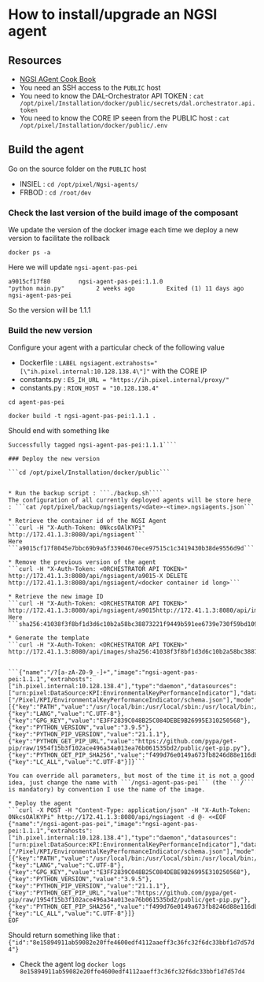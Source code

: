 # How to install/upgrade an NGSI agent

## Resources
* [NGSI AGent Cook Book](https://docs-hub-dal.readthedocs.io/en/latest/ngsiagent_cookbook/)
* You need an SSH access to the  ```PUBLIC``` host
* You need to know the DAL-Orchestrator API TOKEN : ```cat /opt/pixel/Installation/docker/public/secrets/dal.orchestrator.api.token```
* You need to know the CORE IP seeen from the PUBLIC host : ```cat /opt/pixel/Installation/docker/public/.env```

## Build the agent

Go on the source folder on the ```PUBLIC``` host
* INSIEL : ```cd /opt/pixel/Ngsi-agents/```
* FRBOD : ```cd /root/dev```

### Check the last version of the build image of the composant

We update the version of the docker image each time we deploy a new version to facilitate the rollback

```docker ps -a```

Here we will update ```ngsi-agent-pas-pei```

```a9015cf17f80        ngsi-agent-pas-pei:1.1.0                        "python main.py"         2 weeks ago         Exited (1) 11 days ago                                                                                       ngsi-agent-pas-pei```

So the version will be 1.1.1

### Build the new version

Configure your agent with a particular check of the following value
* Dockerfile : ```LABEL ngsiagent.extrahosts="[\"ih.pixel.internal:10.128.138.4\"]"``` with the CORE IP 
* constants.py : ```ES_IH_URL = "https://ih.pixel.internal/proxy/"```
* constants.py : ```RION_HOST = "10.128.138.4"```

```cd agent-pas-pei```

```docker build -t ngsi-agent-pas-pei:1.1.1 .```

Should end with something like
```Successfully built 41038f3f8bf1
Successfully tagged ngsi-agent-pas-pei:1.1.1````

### Deploy the new version

```cd /opt/pixel/Installation/docker/public```


* Run the backup script : ```./backup.sh````
The configuration of all currently deployed agents will be store here : ```cat /opt/pixel/backup/ngsiagents/<date>-<time>.ngsiagents.json```

* Retrieve the container id of the NGSI Agent
```curl -H "X-Auth-Token: 0NkcsOAlKYPi" http://172.41.1.3:8080/api/ngsiagent```
Here ```a9015cf17f8045e7bbc69b9a5f33904670ece97515c1c3419430b38de9556d9d```

* Remove the previous version of the agent
```curl -H "X-Auth-Token: <ORCHESTRATOR API TOKEN>" http://172.41.1.3:8080/api/ngsiagent/a9015-X DELETE http://172.41.1.3:8080/api/ngsiagent/<docker container id long>```

* Retrieve the new image ID
```curl -H "X-Auth-Token: <ORCHESTRATOR API TOKEN>" http://172.41.1.3:8080/api/ngsiagent/a9015http://172.41.1.3:8080/api/images```
Here ```sha256:41038f3f8bf1d3d6c10b2a58bc38873221f9449b591ee6739e730f59bd1090b2```

* Generate the template
```curl -H "X-Auth-Token: <ORCHESTRATOR API TOKEN>" http://172.41.1.3:8080/api/images/sha256:41038f3f8bf1d3d6c10b2a58bc38873221f9449b591ee6739e730f59bd1090b2/template```


```{"name":"/?[a-zA-Z0-9_-]+","image":"ngsi-agent-pas-pei:1.1.1","extrahosts":["ih.pixel.internal:10.128.138.4"],"type":"daemon","datasources":["urn:pixel:DataSource:KPI:EnvironmentalKeyPerformanceIndicator"],"datamodels":["/Pixel/KPI/EnvironmentalKeyPerformanceIndicator/schema.json"],"mode":"insert","environment":[{"key":"PATH","value":"/usr/local/bin:/usr/local/sbin:/usr/local/bin:/usr/sbin:/usr/bin:/sbin:/bin"},{"key":"LANG","value":"C.UTF-8"},{"key":"GPG_KEY","value":"E3FF2839C048B25C084DEBE9B26995E310250568"},{"key":"PYTHON_VERSION","value":"3.9.5"},{"key":"PYTHON_PIP_VERSION","value":"21.1.1"},{"key":"PYTHON_GET_PIP_URL","value":"https://github.com/pypa/get-pip/raw/1954f15b3f102ace496a34a013ea76b061535bd2/public/get-pip.py"},{"key":"PYTHON_GET_PIP_SHA256","value":"f499d76e0149a673fb8246d88e116db589afbd291739bd84f2cd9a7bca7b6993"},{"key":"LC_ALL","value":"C.UTF-8"}]}```

You can override all parameters, but most of the time it is not a good idea, just change the name with ```/ngsi-agent-pas-pei``` (the ```/``` is mandatory) by convention I use the name of the image.

* Deploy the agent
```curl -X POST -H "Content-Type: application/json" -H "X-Auth-Token: 0NkcsOAlKYPi" http://172.41.1.3:8080/api/ngsiagent -d @- <<EOF
{"name":"/ngsi-agent-pas-pei","image":"ngsi-agent-pas-pei:1.1.1","extrahosts":["ih.pixel.internal:10.128.138.4"],"type":"daemon","datasources":["urn:pixel:DataSource:KPI:EnvironmentalKeyPerformanceIndicator"],"datamodels":["/Pixel/KPI/EnvironmentalKeyPerformanceIndicator/schema.json"],"mode":"insert","environment":[{"key":"PATH","value":"/usr/local/bin:/usr/local/sbin:/usr/local/bin:/usr/sbin:/usr/bin:/sbin:/bin"},{"key":"LANG","value":"C.UTF-8"},{"key":"GPG_KEY","value":"E3FF2839C048B25C084DEBE9B26995E310250568"},{"key":"PYTHON_VERSION","value":"3.9.5"},{"key":"PYTHON_PIP_VERSION","value":"21.1.1"},{"key":"PYTHON_GET_PIP_URL","value":"https://github.com/pypa/get-pip/raw/1954f15b3f102ace496a34a013ea76b061535bd2/public/get-pip.py"},{"key":"PYTHON_GET_PIP_SHA256","value":"f499d76e0149a673fb8246d88e116db589afbd291739bd84f2cd9a7bca7b6993"},{"key":"LC_ALL","value":"C.UTF-8"}]}
EOF
```

Should return something like that : ```{"id":"8e15894911ab59082e20ffe4600edf4112aaeff3c36fc32f6dc33bbf1d7d57d4"}```

* Check the agent log
```docker logs 8e15894911ab59082e20ffe4600edf4112aaeff3c36fc32f6dc33bbf1d7d57d4```




